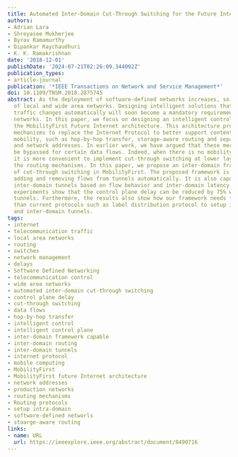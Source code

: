 ```yaml
---
title: Automated Inter-Domain Cut-Through Switching for the Future Internet
authors:
- Adrian Lara
- Shreyasee Mukherjee
- Byrav Ramamurthy
- Dipankar Raychaudhuri
- K. K. Ramakrishnan
date: '2018-12-01'
publishDate: '2024-07-21T02:26:09.344092Z'
publication_types:
- article-journal
publication: '*IEEE Transactions on Network and Service Management*'
doi: 10.1109/TNSM.2018.2875745
abstract: As the deployment of software-defined networks increases, so does the manageability
  of local and wide area networks. Designing intelligent solutions that respond to
  traffic changes automatically will soon become a mandatory requirement in production
  networks. In this paper, we focus on designing an intelligent control plane for
  the MobilityFirst Future Internet architecture. This architecture proposes novel
  mechanisms to replace the Internet Protocol to better support content delivery and
  mobility, such as hop-by-hop transfer, storage-aware routing and separation of identifiers
  and network addresses. In earlier work, we have argued that these mechanisms can
  be bypassed for certain data flows. Indeed, when there is no mobility involved,
  it is more convenient to implement cut-through switching at lower layers to bypass
  the routing mechanisms. In this paper, we propose an inter-domain framework capable
  of cut-through switching in MobilityFirst. The proposed framework is capable of
  adding and removing flows from tunnels automatically. It is also capable of creating
  inter-domain tunnels based on flow behavior and inter-domain latency. Our implementation
  experiments show that the control plane delay can be reduced by 75% when using inter-domain
  tunnels. Furthermore, the results also show how our framework needs fewer messages
  than current protocols such as label distribution protocol to setup intra-domain
  and inter-domain tunnels.
tags:
- internet
- telecommunication traffic
- local area networks
- routing
- switches
- network management
- delays
- Software Defined Networking
- telecommunication control
- wide area networks
- automated inter-domain cut-through switching
- control plane delay
- cut-through switching
- data flows
- hop-by-hop transfer
- intelligent control
- intelligent control plane
- inter-domain framework capable
- inter-domain routing
- inter-domain tunnels
- internet protocol
- mobile computing
- MobilityFirst
- MobilityFirst future Internet architecture
- network addresses
- production networks
- routing mechanisms
- Routing protocols
- setup intra-domain
- software-defined networls
- stoarge-aware routing
links:
- name: URL
  url: https://ieeexplore.ieee.org/abstract/document/8490716
---
```

